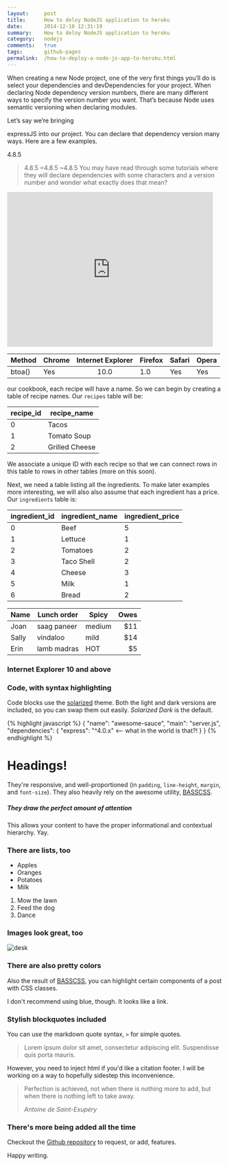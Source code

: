 ```yaml
---
layout:     post
title:      How to deloy NodeJS application to heroku
date:       2014-12-10 12:31:19
summary:    How to deloy NodeJS application to heroku
category:   nodejs
comments:   true
tags:       github-pages
permalink:  /how-to-deploy-a-node-js-app-to-heroku.html
---
```


When creating a new Node project, one of the very first things you’ll do is select your dependencies and devDependencies for your project. When declaring Node dependency version numbers, there are many different ways to specify the version number you want. That’s because Node uses semantic versioning when declaring modules.

Let’s say we’re bringing

expressJS into our project. You can declare that dependency version many ways. Here are a few examples.

4.8.5
>4.8.5
>=4.8.5
~4.8.5
You may have read through some tutorials where they will declare dependencies with some characters and a version number and wonder what exactly does that mean?

<iframe width="480" height="360" src="http://www.youtube.com/embed/WO82PoAczTc" frameborder="0"> </iframe>


| Method | Chrome | Internet Explorer | Firefox | Safari | Opera |
|--------|--------|:-----------------:|---------|--------|-------|
| btoa() | Yes    |        10.0       | 1.0     | Yes    | Yes   |



 our cookbook, each recipe will have a name. So we can begin by
creating a table of recipe names.  Our `recipes` table will be:

| recipe_id |    recipe_name |
| --------- | -------------- |
|         0 |          Tacos |
|         1 |    Tomato Soup |
|         2 | Grilled Cheese |

We associate a unique ID with each recipe so that we can connect
rows in this table to rows in other tables (more on this soon).

Next, we need a table listing all the ingredients.
To make later examples more interesting,
we will also also assume that each ingredient
has a price. Our `ingredients` table is:

| ingredient_id | ingredient_name | ingredient_price |
| ------------- | --------------- | ---------------- |
|             0 |            Beef |                5 |
|             1 |         Lettuce |                1 |
|             2 |        Tomatoes |                2 |
|             3 |      Taco Shell |                2 |
|             4 |          Cheese |                3 |
|             5 |            Milk |                1 |
|             6 |           Bread |                2 |


Name | Lunch order | Spicy      | Owes
------- | ---------------- | ---------- | ---------:
Joan  | saag paneer | medium | $11
Sally  | vindaloo        | mild       | $14
Erin   | lamb madras | HOT      | $5

### Internet Explorer 10 and above

### Code, with syntax highlighting

Code blocks use the [solarized](http://ethanschoonover.com/solarized) theme. Both the light and
dark versions are included, so you can swap them out easily. _Solarized Dark_ is the default.

{% highlight javascript %}
{
  "name": "awesome-sauce",
  "main": "server.js",
  "dependencies": {
    "express": "^4.0.x" <-- what in the world is that?!
  }
}
{% endhighlight %}

# Headings!

They're responsive, and well-proportioned (in `padding`, `line-height`, `margin`, and `font-size`).
They also heavily rely on the awesome utility, [BASSCSS](http://www.basscss.com/).

##### They draw the perfect amount of attention

This allows your content to have the proper informational and contextual hierarchy. Yay.

### There are lists, too

  * Apples
  * Oranges
  * Potatoes
  * Milk

  1. Mow the lawn
  2. Feed the dog
  3. Dance

### Images look great, too

![desk](https://cloud.githubusercontent.com/assets/1424573/3378137/abac6d7c-fbe6-11e3-8e09-55745b6a8176.png)


### There are also pretty colors

Also the result of [BASSCSS](http://www.basscss.com/), you can <span class="bg-dark-gray white">highlight</span> certain components
of a <span class="red">post</span> <span class="mid-gray">with</span> <span class="green">CSS</span> <span class="orange">classes</span>.

I don't recommend using blue, though. It looks like a <span class="blue">link</span>.

### Stylish blockquotes included

You can use the markdown quote syntax, `>` for simple quotes.

> Lorem ipsum dolor sit amet, consectetur adipiscing elit. Suspendisse quis porta mauris.

However, you need to inject html if you'd like a citation footer. I will be working on a way to
hopefully sidestep this inconvenience.

<blockquote>
  <p>
    Perfection is achieved, not when there is nothing more to add, but when there is nothing left to take away.
  </p>
  <footer><cite title="Antoine de Saint-Exupéry">Antoine de Saint-Exupéry</cite></footer>
</blockquote>

### There's more being added all the time

Checkout the [Github repository](https://github.com/johnotander/pixyll) to request,
or add, features.

Happy writing.
